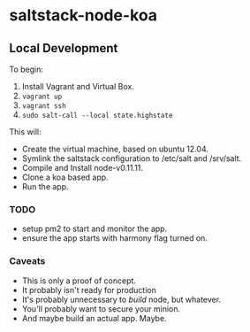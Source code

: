 saltstack-node-koa
==================

## Local Development

To begin:

1. Install Vagrant and Virtual Box.
2. `vagrant up`
3. `vagrant ssh`
4. `sudo salt-call --local state.highstate`

This will:

* Create the virtual machine, based on ubuntu 12.04.
* Symlink the saltstack configuration to /etc/salt and /srv/salt.
* Compile and Install node-v0.11.11.
* Clone a koa based app.
* Run the app.

### TODO

* setup pm2 to start and monitor the app.
* ensure the app starts with harmony flag turned on.

### Caveats

* This is only a proof of concept.
* It probably isn't ready for production
* It's probably unnecessary to *build* node, but whatever.
* You'll probably want to secure your minion.
* And maybe build an actual app. Maybe.
